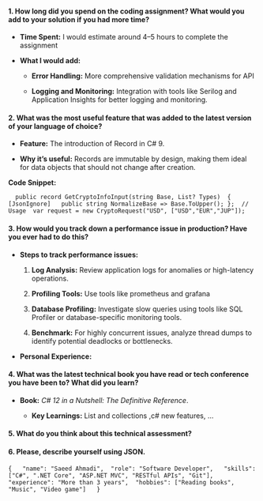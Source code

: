 #### 1\. **How long did you spend on the coding assignment? What would you add to your solution if you had more time?**

*   **Time Spent:** I would estimate around 4–5 hours to complete the assignment
    
*   **What I would add:**
    
    *   **Error Handling:** More comprehensive validation mechanisms for API
        
    *   **Logging and Monitoring:** Integration with tools like Serilog and Application Insights for better logging and monitoring.
        

#### 2\. **What was the most useful feature that was added to the latest version of your language of choice?**

*   **Feature:** The introduction of Record in C# 9.
    
*   **Why it’s useful:** Records are immutable by design, making them ideal for data objects that should not change after creation.
    

**Code Snippet:**

`   public record GetCryptoInfoInput(string Base, List? Types)  {  
        [JsonIgnore]  
        public string NormalizeBase => Base.ToUpper();
    }; 
    // Usage  var request = new CryptoRequest("USD", ["USD","EUR","JUP"]);   `

#### 3\. **How would you track down a performance issue in production? Have you ever had to do this?**

*   **Steps to track performance issues:**
    
    1.  **Log Analysis:** Review application logs for anomalies or high-latency operations.
        
    2.  **Profiling Tools:** Use tools like prometheus and grafana
        
    3.  **Database Profiling:** Investigate slow queries using tools like SQL Profiler or database-specific monitoring tools.
        
    4.  **Benchmark:** For highly concurrent issues, analyze thread dumps to identify potential deadlocks or bottlenecks.
        
*   **Personal Experience:**
    

#### 4\. **What was the latest technical book you have read or tech conference you have been to? What did you learn?**

*   **Book:** _C# 12 in a Nutshell: The Definitive Reference_.
    
    *   **Key Learnings:** List and collections ,c# new features, …
        

#### 5\. **What do you think about this technical assessment?**

#### 6\. **Please, describe yourself using JSON.**

 ` {  
     "name": "Saeed Ahmadi", 
     "role": "Software Developer",  
     "skills": ["C#", ".NET Core", "ASP.NET MVC", "RESTful APIs", "Git"], 
     "experience": "More than 3 years", 
     "hobbies": ["Reading books", "Music", "Video game"]  
    }   `
